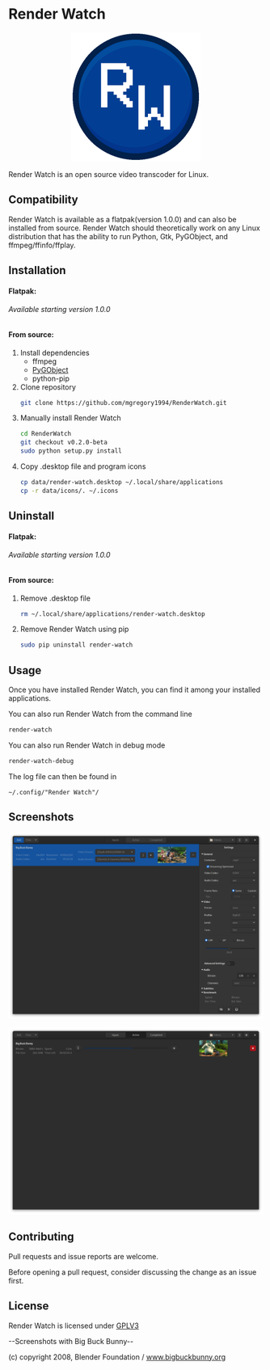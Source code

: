 # Render Watch
<p align="center">
  <img src="https://github.com/mgregory1994/RenderWatch/blob/main/src/render_watch/render_watch_data/RenderWatch.png" alt="Render Watch Icon"/>
</p>

Render Watch is an open source video transcoder for Linux.

## Compatibility
Render Watch is available as a flatpak(version 1.0.0) and can also be installed from source.
Render Watch should theoretically work on any Linux distribution that has the ability to run Python, Gtk, PyGObject, and
ffmpeg/ffinfo/ffplay.

## Installation
#### Flatpak:
###### Available starting version 1.0.0
   
#### From source:
1. Install dependencies
   * ffmpeg
   * [PyGObject](https://pygobject.readthedocs.io/en/latest/getting_started.html)
   * python-pip
2. Clone repository
   ```bash
   git clone https://github.com/mgregory1994/RenderWatch.git
   ```
3. Manually install Render Watch
   ```bash
   cd RenderWatch
   git checkout v0.2.0-beta
   sudo python setup.py install
   ```
4. Copy .desktop file and program icons
   ```bash
   cp data/render-watch.desktop ~/.local/share/applications
   cp -r data/icons/. ~/.icons
   ```

## Uninstall
#### Flatpak:
###### Available starting version 1.0.0

#### From source:
1. Remove .desktop file
   ```bash
   rm ~/.local/share/applications/render-watch.desktop
   ```
2. Remove Render Watch using pip
   ```bash
   sudo pip uninstall render-watch
   ```

## Usage
Once you have installed Render Watch, you can find it among your installed
applications.

You can also run Render Watch from the command line
```bash
render-watch
```

You can also run Render Watch in debug mode
```bash
render-watch-debug
```

The log file can then be found in
```console
~/.config/"Render Watch"/
```

## Screenshots
<p align="center">
  <img src="https://github.com/mgregory1994/RenderWatch/blob/main/src/render_watch/render_watch_data/screenshots/rw_import.png"
  alt="Render Watch Import" />
</p>

<p align="center">
  <img src="https://github.com/mgregory1994/RenderWatch/blob/main/src/render_watch/render_watch_data/screenshots/rw_encode.png"
  alt="Render Watch Encoding" />
</p>

## Contributing
Pull requests and issue reports are welcome.

Before opening a pull request, consider discussing the change
as an issue first.

## License
Render Watch is licensed under [GPLV3](https://www.gnu.org/licenses/gpl-3.0.en.html)

--Screenshots with Big Buck Bunny--

(c) copyright 2008, Blender Foundation / www.bigbuckbunny.org